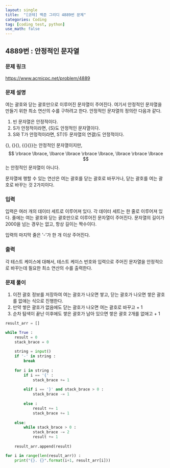 ```yaml
---
layout: single
title:  "[코테] 백준 그리디 4889번 문제"
categories: Coding
tag: [coding test, python]
use_math: false
---
```


## 4889번 : 안정적인 문자열
### 문제 링크
<https://www.acmicpc.net/problem/4889>

### 문제 설명
여는 괄호와 닫는 괄호만으로 이루어진 문자열이 주어진다. 여기서 안정적인 문자열을 만들기 위한 최소 연산의 수를 구하려고 한다. 안정적인 문자열의 정의란 다음과 같다.

1. 빈 문자열은 안정적이다.
2. S가 안정적이라면, {S}도 안정적인 문자열이다.
3. S와 T가 안정적이라면, ST(두 문자열의 연결)도 안정적이다.

{}, {}{}, {{}{}}는 안정적인 문자열이지만, $$ \rbrace \lbrace, \lbarce \lbrace \rbrace \lbrace, \lbrace \rbrace \lbrace $$ 는 안정적인 문자열이 아니다. 

문자열에 행할 수 있는 연산은 여는 괄호를 닫는 괄호로 바꾸거나, 닫는 괄호를 여는 괄호로 바꾸는 것 2가지이다.

### 입력
입력은 여러 개의 데이터 세트로 이루어져 있다. 각 데이터 세트는 한 줄로 이루어져 있다. 줄에는 여는 괄호와 닫는 괄호만으로 이루어진 문자열이 주어진다. 문자열의 길이가 2000을 넘는 경우는 없고, 항상 길이는 짝수이다.

입력의 마지막 줄은 '-'가 한 개 이상 주어진다.

### 출력
각 테스트 케이스에 대해서, 테스트 케이스 번호와 입력으로 주어진 문자열을 안정적으로 바꾸는데 필요한 최소 연산의 수를 출력한다.

### 문제 풀이
1. 이전 괄호 정보를 저장하여 여는 괄호가 나오면 쌓고, 닫는 괄호가 나오면 쌓은 괄호를 없애는 식으로 진행한다.
2. 만약 쌓은 괄호가 없음에도 닫는 괄호가 나오면 여는 괄호로 바꾸고 + 1
3. 순차 탐색이 끝난 이후에도 쌓은 괄호가 남아 있으면 쌓은 괄호 2개를 없애고 + 1


```python
result_arr = []

while True :
    result = 0    
    stack_brace = 0
    
    string = input()
    if '-' in string :
        break
    
    for i in string :
        if i == '{' :
            stack_brace += 1
        
        elif i == '}' and stack_brace > 0 :
            stack_brace -= 1
        
        else :
            result += 1
            stack_brace += 1
    
    else: 
        while stack_brace > 0 :
            stack_brace -= 2
            result += 1
            
    result_arr.append(result)

for i in range(len(result_arr)) :
    print("{}. {}".format(i+1, result_arr[i]))
```
